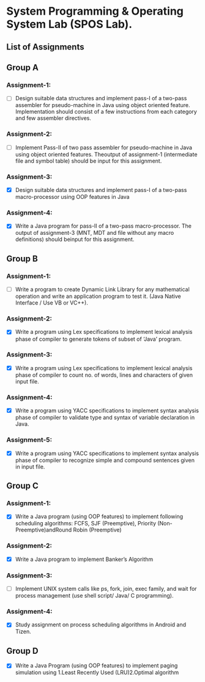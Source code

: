 # System Programming & Operating System Lab (SPOS Lab).

## List of Assignments

## Group A

### Assignment-1:
- [ ] Design  suitable  data  structures  and  implement  pass-I  of  a  two-pass  assembler  for  pseudo-machine  in  Java  using  object  oriented  feature.  Implementation  should  consist  of  a  few instructions from each category and few assembler directives.

### Assignment-2: 
- [ ] Implement  Pass-II  of  two  pass  assembler  for  pseudo-machine  in  Java  using  object  oriented features.  Theoutput  of  assignment-1  (intermediate  file   and  symbol   table)  should  be  input for this assignment.

### Assignment-3: 
- [x] Design suitable  data  structures  and  implement  pass-I  of  a  two-pass  macro-processor  using OOP features in Java

### Assignment-4: 
- [x] Write a Java program for pass-II of a two-pass macro-processor. The output of assignment-3 (MNT, MDT and file without any macro definitions) should beinput for this assignment.


## Group B

### Assignment-1: 
- [ ] Write  a  program  to  create  Dynamic  Link  Library  for  any  mathematical  operation  and  write an application program to test it. (Java Native Interface / Use VB or VC++).

### Assignment-2: 
- [x] Write a program using Lex specifications to implement lexical analysis phase of compiler to generate tokens of subset of ‘Java’ program.

### Assignment-3: 
- [x] Write a program using Lex specifications to implement lexical analysis phase of compiler to count no. of words, lines and characters of given input file.

### Assignment-4: 
- [x] Write a program using YACC specifications to implement syntax analysis phase of compiler to validate type and syntax of variable declaration in Java.

### Assignment-5: 
- [x] Write a program using YACC specifications to implement syntax analysis phase of compiler to recognize simple and compound sentences given in input file.


## Group C

### Assignment-1: 
- [x] Write a Java program (using OOP features)  to implement following scheduling algorithms: FCFS, SJF (Preemptive), Priority (Non-Preemptive)andRound Robin (Preemptive)

### Assignment-2: 
- [x] Write a Java program to implement Banker’s Algorithm

### Assignment-3: 
- [ ] Implement  UNIX  system  calls  like  ps,  fork,  join,  exec  family,  and  wait  for  process management (use shell script/ Java/ C programming).

### Assignment-4: 
- [x] Study assignment on process scheduling algorithms in Android and Tizen.

## Group D

- [x] Write a Java Program (using OOP features) to implement   paging simulation using 1.Least Recently Used (LRU)2.Optimal algorithm